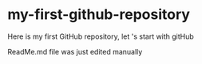 # my-first-github-repository
Here is my first GitHub repository, let 's start with gitHub

ReadMe.md file was just edited manually
